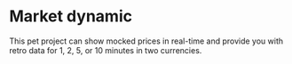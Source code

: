 # Market dynamic
This pet project can show mocked prices in real-time and provide you with retro data for 1, 2, 5, or 10 minutes in two currencies.
